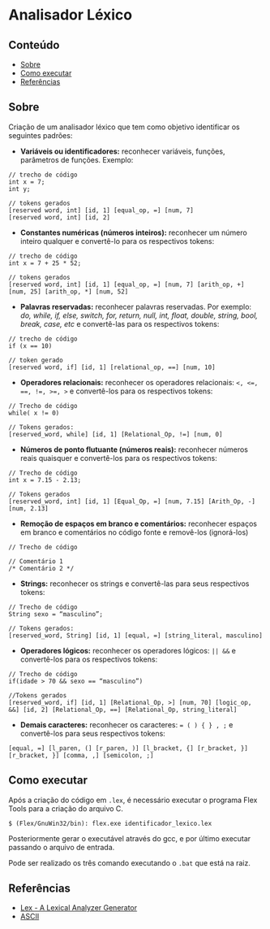 # Analisador Léxico #

## Conteúdo

- [Sobre](#about)
- [Como executar](#getting_started)
- [Referências](#refs)

## Sobre <a name = "about"></a> ##

Criação de um analisador léxico que tem como objetivo identificar os seguintes padrões:

- **Variáveis ou identificadores:** reconhecer variáveis, funções, parâmetros de funções. Exemplo:
```
// trecho de código
int x = 7;
int y;

// tokens gerados
[reserved word, int] [id, 1] [equal_op, =] [num, 7]
[reserved word, int] [id, 2]
```

- **Constantes numéricas (números inteiros):** reconhecer um número inteiro qualquer e convertê-lo para os respectivos tokens:
```
// trecho de código
int x = 7 + 25 * 52;

// tokens gerados
[reserved word, int] [id, 1] [equal_op, =] [num, 7] [arith_op, +] [num, 25] [arith_op, *] [num, 52]
```

- **Palavras reservadas:** reconhecer palavras reservadas. Por exemplo: *do, while, if, else, switch, for, return, null, int, float, double, string, bool, break, case, etc* e convertê-las para os respectivos tokens:
```
// trecho de código
if (x == 10)

// token gerado
[reserved word, if] [id, 1] [relational_op, ==] [num, 10]
```

- **Operadores relacionais:** reconhecer os operadores relacionais: `<, <=, ==, !=, >=, >` e convertê-los para os respectivos tokens:
```
// Trecho de código
while( x != 0)

// Tokens gerados:
[reserved_word, while] [id, 1] [Relational_Op, !=] [num, 0]
```

- **Números de ponto flutuante (números reais):** reconhecer números reais quaisquer e convertê-los para os respectivos tokens:
```
// Trecho de código
int x = 7.15 - 2.13;

// Tokens gerados
[reserved_word, int] [id, 1] [Equal_Op, =] [num, 7.15] [Arith_Op, -] [num, 2.13]
```

- **Remoção de espaços em branco e comentários:** reconhecer espaços em branco e comentários no código fonte e removê-los (ignorá-los)
```
// Trecho de código

// Comentário 1
/* Comentário 2 */
```

- **Strings:** reconhecer os strings e convertê-las para seus respectivos tokens:
```
// Trecho de código
String sexo = “masculino”;

// Tokens gerados:
[reserved_word, String] [id, 1] [equal, =] [string_literal, masculino]
```

- **Operadores lógicos:** reconhecer os operadores lógicos: `|| &&` e convertê-los para os respectivos tokens:
```
// Trecho de código
if(idade > 70 && sexo == “masculino”)

//Tokens gerados
[reserved_word, if] [id, 1] [Relational_Op, >] [num, 70] [logic_op, &&] [id, 2] [Relational_Op, ==] [Relational_Op, string_literal]
```

- **Demais caracteres:** reconhecer os caracteres: `= ( ) { } , ;` e convertê-los para seus respectivos tokens:
```
[equal, =] [l_paren, (] [r_paren, )] [l_bracket, {] [r_bracket, }] [r_bracket, }] [comma, ,] [semicolon, ;]
```

## Como executar <a name = "getting_started"></a> ##

Após a criação do código em `.lex`, é necessário executar o programa Flex Tools para a criação do arquivo C.

`$ (Flex/GnuWin32/bin): flex.exe identificador_lexico.lex`

Posteriormente gerar o executável através do gcc, e por último executar passando o arquivo de entrada.

Pode ser realizado os três comando executando o `.bat` que está na raiz.

## Referências <a name = "refs"></a> ##

- [Lex - A Lexical Analyzer Generator](http://dinosaur.compilertools.net/lex/index.html)
- [ASCII](https://pt.wikipedia.org/wiki/ASCII)